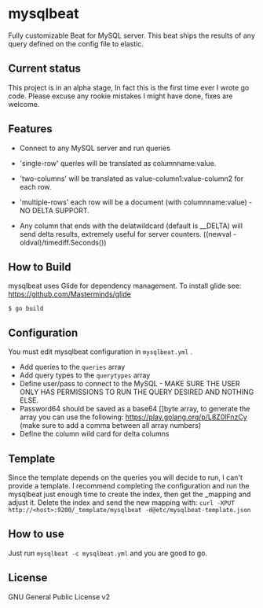 # mysqlbeat
Fully customizable Beat for MySQL server.
This beat ships the results of any query defined on the config file to elastic.


## Current status
 This project is in an alpha stage, In fact this is the first time ever I wrote go code.
 Please excuse any rookie mistakes I might have done, fixes are welcome.

## Features

* Connect to any MySQL server and run queries
 * 'single-row' queries will be translated as columnname:value.
 * 'two-columns' will be translated as value-column1:value-column2 for each row.
 * 'multiple-rows' each row will be a document (with columnname:value) - NO DELTA SUPPORT.

* Any column that ends with the delatwildcard (default is __DELTA) will send delta results, extremely useful for server counters.
  ((newval - oldval)/timediff.Seconds())
 
## How to Build

mysqlbeat uses Glide for dependency management. To install glide see: https://github.com/Masterminds/glide

```shell
$ go build
```

## Configuration

You must edit mysqlbeat configuration in ```mysqlbeat.yml``` .

* Add queries to the `queries` array
* Add query types to the `querytypes` array
* Define user/pass to connect to the MySQL - MAKE SURE THE USER ONLY HAS PERMISSIONS TO RUN THE QUERY DESIRED AND NOTHING ELSE.
* Password64 should be saved as a base64 []byte array, to generate the array you can use the following: https://play.golang.org/p/L8Z0lFnzCy (make sure to add a comma between all array numbers)
* Define the column wild card for delta columns


## Template
 Since the template depends on the queries you will decide to run, I can't provide a template.
 I recommend completing the configuration and run the mysqlbeat just enough time to create the index, then get the _mapping and adjust it.
 Delete the index and send the new mapping with:
 	```curl -XPUT http://<host>:9200/_template/mysqlbeat -d@etc/mysqlbeat-template.json```

## How to use

Just run ```mysqlbeat -c mysqlbeat.yml``` and you are good to go.

## License
GNU General Public License v2
